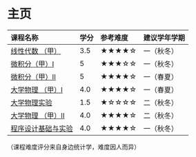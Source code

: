 # 主页

| 课程名称 | 学分 | 参考难度 | 建议学年学期 | 
|:--|:--|:--|:--|
| [线性代数 （甲）](linear_algebra/) | 3.5 | ★★★★☆ | 一（秋冬） | |
| [微积分（甲）Ⅰ](calculus1/) | 5 | ★★★☆☆ | 一（秋冬） | 
| [微积分（甲）Ⅱ](calculus2/) | 5 | ★★★★☆ | 一（春夏） | 
| [大学物理 （甲）Ⅰ](physics1/) | 4.0 | ★★★★☆ | 一（春夏） | 
| [大学物理实验](physics_experiment/) | 1.5 | ★☆☆☆☆ | 二（秋冬） |
| [大学物理 （甲）Ⅱ](physics2/) | 4.0 | ★★★★☆ | 二（秋冬） | 
| [程序设计基础与实验](C_language/) | 4.0 | ★★★★☆ | 一（秋冬） | 

（课程难度评分来自身边统计学，难度因人而异）